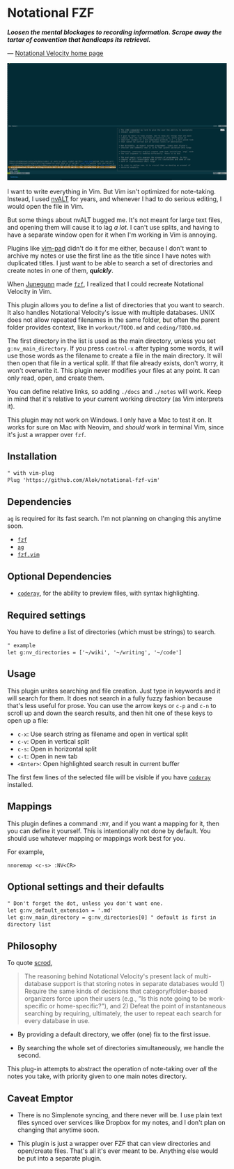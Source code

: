 # Notational FZF

***Loosen the mental blockages to recording information. Scrape away the
tartar of convention that handicaps its retrieval.***

— [Notational Velocity home page](http://notational.net/)

![Usage](/screenshots/Screenshot%202017-01-24%2023.03.27.png?raw=true "Usage")

I want to write everything in Vim. But Vim isn't optimized for
note-taking. Instead, I used
[nvALT](http://brettterpstra.com/projects/nvalt/) for years, and
whenever I had to do serious editing, I would open the file in Vim.

But some things about nvALT bugged me. It's not meant for large text
files, and opening them will cause it to lag *a lot*. I can't use
splits, and having to have a separate window open for it when I'm
working in Vim is annoying.

Plugins like [vim-pad](https://github.com/fmoralesc/vim-pad) didn't do
it for me either, because I don't want to archive my notes or use the
first line as the title since I have notes with duplicated titles. I
just want to be able to search a set of directories and create notes in
one of them, ***quickly***.

When [Junegunn](https://github.com/junegunn/) made
[`fzf`](https://github.com/junegunn/fzf), I realized that I could
recreate Notational Velocity in Vim.

This plugin allows you to define a list of directories that you want to
search. It also handles Notational Velocity's issue with multiple
databases. UNIX does not allow repeated filenames in the same folder,
but often the parent folder provides context, like in `workout/TODO.md`
and `coding/TODO.md`.

The first directory in the list is used as the main directory, unless
you set `g:nv_main_directory`. If you press `control-x` after typing
some words, it will use those words as the filename to create a file in
the main directory. It will then open that file in a vertical split. If
that file already exists, don't worry, it won't overwrite it. This
plugin never modifies your files at any point. It can only read, open,
and create them.

You can define relative links, so adding `./docs` and `./notes` will
work. Keep in mind that it's relative to your current working directory
(as Vim interprets it).

This plugin may not work on Windows. I only have a Mac to test it on. It
works for sure on Mac with Neovim, and *should* work in terminal Vim,
since it's just a wrapper over `fzf`.

## Installation

``` {.vim}
" with vim-plug
Plug 'https://github.com/Alok/notational-fzf-vim'
```

## Dependencies

`ag` is required for its fast search. I'm not planning on changing this
anytime soon.

-   [`fzf`](https://github.com/junegunn/fzf)
-   [`ag`](https://github.com/ggreer/the_silver_searcher)
-   [`fzf.vim`](https://github.com/junegunn/fzf.vim)

## Optional Dependencies

-   [`coderay`](https://github.com/rubychan/coderay), for the ability to
    preview files, with syntax highlighting.

## Required settings

You have to define a list of directories (which must be strings) to
search.

``` {.vim}
" example
let g:nv_directories = ['~/wiki', '~/writing', '~/code']
```

## Usage

This plugin unites searching and file creation. Just type in keywords
and it will search for them. It does not search in a fully fuzzy fashion
because that's less useful for prose. You can use the arrow keys or
`c-p` and `c-n` to scroll up and down the search results, and then hit
one of these keys to open up a file:

-   `c-x`: Use search string as filename and open in vertical split
-   `c-v`: Open in vertical split
-   `c-s`: Open in horizontal split
-   `c-t`: Open in new tab
-   `<Enter>`: Open highlighted search result in current buffer

The first few lines of the selected file will be visible if you have
[`coderay`](https://github.com/rubychan/coderay) installed.

## Mappings

This plugin defines a command `:NV`, and if you want a mapping for it,
then you can define it yourself. This is intentionally not done by
default. You should use whatever mapping or mappings work best for you.

For example,

``` {.vim}
nnoremap <c-s> :NV<CR>
```

## Optional settings and their defaults

``` {.vim}
" Don't forget the dot, unless you don't want one.
let g:nv_default_extension = '.md'
let g:nv_main_directory = g:nv_directories[0] " default is first in directory list
```

## Philosophy

To quote [scrod](https://github.com/scrod/nv/issues/22),

> The reasoning behind Notational Velocity's present lack of
> multi-database support is that storing notes in separate databases
> would 1) Require the same kinds of decisions that
> category/folder-based organizers force upon their users (e.g., "Is
> this note going to be work-specific or home-specific?"), and 2) Defeat
> the point of instantaneous searching by requiring, ultimately, the
> user to repeat each search for every database in use.

-   By providing a default directory, we offer (one) fix to the first
    issue.

-   By searching the whole set of directories simultaneously, we handle
    the second.

This plug-in attempts to abstract the operation of note-taking over
*all* the notes you take, with priority given to one main notes
directory.

## Caveat Emptor

-   There is no Simplenote syncing, and there never will be. I use plain
    text files synced over services like Dropbox for my notes, and I
    don't plan on changing that anytime soon.

-   This plugin is just a wrapper over FZF that can view directories and
    open/create files. That's all it's ever meant to be. Anything else
    would be put into a separate plugin.
